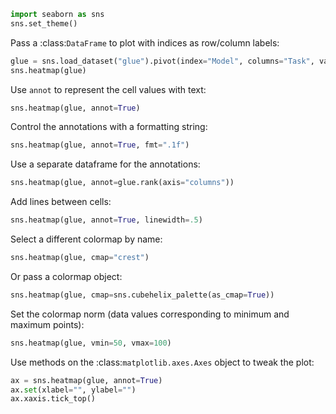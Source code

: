 ```python
import seaborn as sns
sns.set_theme()
```
Pass a :class:`DataFrame` to plot with indices as row/column labels:

```python
glue = sns.load_dataset("glue").pivot(index="Model", columns="Task", values="Score")
sns.heatmap(glue)
```
Use `annot` to represent the cell values with text:

```python
sns.heatmap(glue, annot=True)
```
Control the annotations with a formatting string:

```python
sns.heatmap(glue, annot=True, fmt=".1f")
```
Use a separate dataframe for the annotations:

```python
sns.heatmap(glue, annot=glue.rank(axis="columns"))
```
Add lines between cells:

```python
sns.heatmap(glue, annot=True, linewidth=.5)
```
Select a different colormap by name:

```python
sns.heatmap(glue, cmap="crest")
```
Or pass a colormap object:

```python
sns.heatmap(glue, cmap=sns.cubehelix_palette(as_cmap=True))
```
Set the colormap norm (data values corresponding to minimum and maximum points):

```python
sns.heatmap(glue, vmin=50, vmax=100)
```
Use methods on the :class:`matplotlib.axes.Axes` object to tweak the plot:

```python
ax = sns.heatmap(glue, annot=True)
ax.set(xlabel="", ylabel="")
ax.xaxis.tick_top()
```
